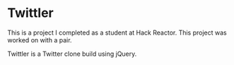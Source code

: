 Twittler
==============

This is a project I completed as a student at Hack Reactor. This project was worked on with a pair.

Twittler is a Twitter clone build using jQuery.
